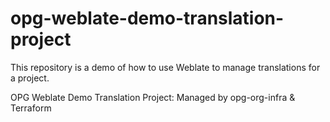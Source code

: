 # opg-weblate-demo-translation-project

This repository is a demo of how to use Weblate to manage translations for a project.

OPG Weblate Demo Translation Project: Managed by opg-org-infra &amp; Terraform

